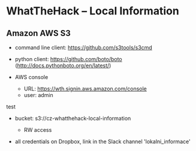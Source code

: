 # WhatTheHack – Local Information

## Amazon AWS S3

* command line client: https://github.com/s3tools/s3cmd
* python client: https://github.com/boto/boto (http://docs.pythonboto.org/en/latest/)

* AWS console
  * URL: https://wth.signin.aws.amazon.com/console
  * user: admin


test

* bucket: s3://cz-whatthehack-local-information
  * RW access

* all credentials on Dropbox, link in the Slack channel 'lokalni_informace'
